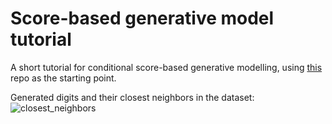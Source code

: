 # Score-based generative model tutorial

A short tutorial for conditional score-based generative modelling, using [this](https://github.com/mfkasim1/score-based-tutorial) repo as the starting point.

Generated digits and their closest neighbors in the dataset:
![closest_neighbors](https://github.com/user-attachments/assets/e219b50e-b5f0-4a1a-beaf-d2703196e07c)
